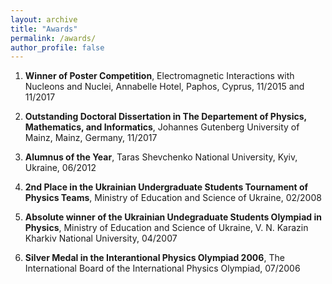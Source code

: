 ```yaml
---
layout: archive
title: "Awards"
permalink: /awards/
author_profile: false
---
```


1. **Winner of Poster Competition**, Electromagnetic Interactions with Nucleons and Nuclei, Annabelle Hotel, Paphos, Cyprus, 11/2015 and 11/2017
   
2. **Outstanding Doctoral Dissertation in The Departement of Physics, Mathematics, and Informatics**, Johannes Gutenberg University of Mainz, Mainz, Germany, 11/2017

3. **Alumnus of the Year**, Taras Shevchenko National University, Kyiv, Ukraine, 06/2012

4. **2nd Place in the Ukrainian Undergraduate Students Tournament of Physics Teams**, Ministry of Education and Science of Ukraine, 02/2008

5. **Absolute winner of the Ukrainian Undegraduate Students Olympiad in Physics**, Ministry of Education and Science of Ukraine, V. N. Karazin Kharkiv National University, 04/2007

6. **Silver Medal in the Interantional Physics Olympiad 2006**, The International Board of the International Physics Olympiad, 07/2006
